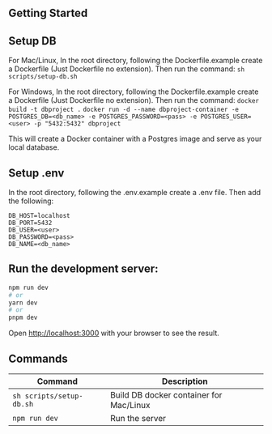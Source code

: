 ## Getting Started

## Setup DB

For Mac/Linux,
In the root directory, following the Dockerfile.example create a Dockerfile (Just Dockerfile no extension). Then run the command:
`sh scripts/setup-db.sh`

For Windows,
In the root directory, following the Dockerfile.example create a Dockerfile (Just Dockerfile no extension). Then run the command:
`docker build -t dbproject .`
`docker run -d --name dbproject-container -e POSTGRES_DB=<db_name> -e POSTGRES_PASSWORD=<pass> -e POSTGRES_USER=<user> -p "5432:5432" dbproject`

This will create a Docker container with a Postgres image and serve as your local database.

## Setup .env

In the root directory, following the .env.example create a .env file. Then add the following:

``` .env
DB_HOST=localhost
DB_PORT=5432
DB_USER=<user>
DB_PASSWORD=<pass>
DB_NAME=<db_name>
```

## Run the development server:

```bash
npm run dev
# or
yarn dev
# or
pnpm dev
```

Open [http://localhost:3000](http://localhost:3000) with your browser to see the result.

## Commands

| Command                 | Description |
|-------------------------|-------------|
| `sh scripts/setup-db.sh` | Build DB docker container for Mac/Linux |
| `npm run dev`                   | Run the server |